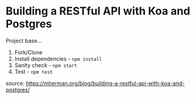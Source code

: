 # Building a RESTful API with Koa and Postgres

Project base...

1. Fork/Clone
1. Install dependencies - `npm install`
1. Sanity check - `npm start`
1. Test - `npm test`


source: https://mherman.org/blog/building-a-restful-api-with-koa-and-postgres/